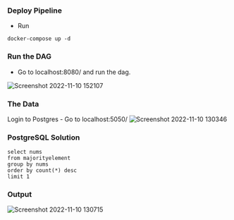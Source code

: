 ### Deploy Pipeline
- Run
```
docker-compose up -d
```

### Run the DAG
- Go to localhost:8080/ and run the dag.

![Screenshot 2022-11-10 152107](https://user-images.githubusercontent.com/65648983/201102655-cf511aad-b26c-4a2e-afed-3043e6a8ff82.png)


### The Data

Login to Postgres - Go to localhost:5050/
![Screenshot 2022-11-10 130346](https://user-images.githubusercontent.com/65648983/201074865-91bb8629-1d2b-4450-bd5e-709f7911e5e9.png)


### PostgreSQL Solution
```
select nums
from majorityelement
group by nums
order by count(*) desc
limit 1
```
### Output
![Screenshot 2022-11-10 130715](https://user-images.githubusercontent.com/65648983/201075554-1b403eb2-146d-455f-ab32-5dbb246249ac.png)
